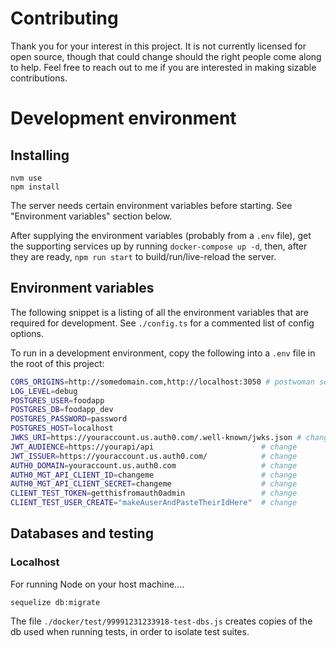 # Contributing

Thank you for your interest in this project. It is not currently
licensed for open source, though that could change should
the right people come along to help. Feel free to reach out to
me if you are interested in making sizable contributions.

# Development environment

## Installing
```
nvm use
npm install
```
The server needs certain environment variables before starting. See "Environment variables" section below.

After supplying the environment variables (probably from a `.env` file), get the supporting services up by running `docker-compose up -d`, then, after they are ready, `npm run start` to build/run/live-reload the server.

## Environment variables

The following snippet is a listing of all the environment variables
that are required for development. See `./config.ts` for a
commented list of config options.

To run in a development environment, copy the following into a `.env`
file in the root of this project:

```bash
CORS_ORIGINS=http://somedomain.com,http://localhost:3050 # postwoman serves from localhost:3050
LOG_LEVEL=debug
POSTGRES_USER=foodapp
POSTGRES_DB=foodapp_dev
POSTGRES_PASSWORD=password
POSTGRES_HOST=localhost
JWKS_URI=https://youraccount.us.auth0.com/.well-known/jwks.json # change
JWT_AUDIENCE=https://yourapi/api                        # change
JWT_ISSUER=https://youraccount.us.auth0.com/            # change
AUTH0_DOMAIN=youraccount.us.auth0.com                   # change
AUTH0_MGT_API_CLIENT_ID=changeme                        # change
AUTH0_MGT_API_CLIENT_SECRET=changeme                    # change
CLIENT_TEST_TOKEN=getthisfromauth0admin                 # change
CLIENT_TEST_USER_CREATE="makeAuserAndPasteTheirIdHere"  # change
```

## Databases and testing

### Localhost
For running Node on your host machine....

`sequelize db:migrate`

The file `./docker/test/99991231233918-test-dbs.js` creates copies of the db
used when running tests, in order to isolate test suites.
